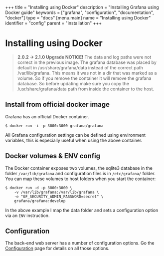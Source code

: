 +++
title = "Installing using Docker"
description = "Installing Grafana using Docker guide"
keywords = ["grafana", "configuration", "documentation", "docker"]
type = "docs"
[menu.main]
name = "Installing using Docker"
identifier = "config"
parent = "installation"
+++


# Installing using Docker

> **2.0.2 -> 2.1.0 Upgrade NOTICE!**
> The data and log paths were not correct in the previous image. The grafana database was placed by default in /usr/share/grafana/data instead of the correct path /var/lib/grafana. This means it was not in a dir that was marked as a volume. So if you remove the container it will remove the grafana database. So before updating make sure you copy the /usr/share/grafana/data path from inside the container to the host.

## Install from official docker image

Grafana has an official Docker container.

    $ docker run -i -p 3000:3000 grafana/grafana

All Grafana configuration settings can be defined using environment
variables, this is especially useful when using the above container.

## Docker volumes & ENV config

The Docker container exposes two volumes, the sqlite3 database in the
folder `/var/lib/grafana` and configuration files is in `/etc/grafana/`
folder. You can map these volumes to host folders when you start the
container:

    $ docker run -d -p 3000:3000 \
        -v /var/lib/grafana:/var/lib/grafana \
        -e "GF_SECURITY_ADMIN_PASSWORD=secret" \
        grafana/grafana:develop

In the above example I map the data folder and sets a configuration option via
an `ENV` instruction.

## Configuration

The back-end web server has a number of configuration options. Go the
[Configuration](../installation/configuration.md) page for details on all
those options.

